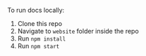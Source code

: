 To run docs locally:

1. Clone this repo
2. Navigate to `website` folder inside the repo
3. Run `npm install`
4. Run `npm start`
